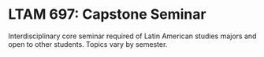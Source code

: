 # LTAM 697: Capstone Seminar

Interdisciplinary core seminar required of Latin American studies majors and open to other students. Topics vary by semester.